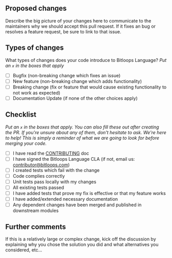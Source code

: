 ## Proposed changes

Describe the big picture of your changes here to communicate to the maintainers why we should accept this pull request. If it fixes an bug or resolves a feature request, be sure to link to that issue.

## Types of changes

What types of changes does your code introduce to Bitloops Language?
_Put an `x` in the boxes that apply_

- [ ] Bugfix (non-breaking change which fixes an issue)
- [ ] New feature (non-breaking change which adds functionality)
- [ ] Breaking change (fix or feature that would cause existing functionality to not work as expected)
- [ ] Documentation Update (if none of the other choices apply)

## Checklist

_Put an `x` in the boxes that apply. You can also fill these out after creating the PR. If you're unsure about any of them, don't hesitate to ask. We're here to help! This is simply a reminder of what we are going to look for before merging your code._

- [ ] I have read the [CONTRIBUTING](https://github.com/bitloops/bitloops-language/blob/main/CONTRIBUTING.md) doc
- [ ] I have signed the Bitloops Language CLA (if not, email us: contributor@bitloops.com)
- [ ] I created tests which fail with the change
- [ ] Code complies correctly
- [ ] Unit tests pass locally with my changes
- [ ] All existing tests passed
- [ ] I have added tests that prove my fix is effective or that my feature works
- [ ] I have added/extended necessary documentation
- [ ] Any dependent changes have been merged and published in downstream modules

## Further comments

If this is a relatively large or complex change, kick off the discussion by explaining why you chose the solution you did and what alternatives you considered, etc...
